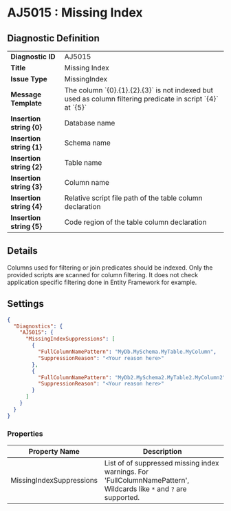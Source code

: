 # AJ5015 : Missing Index

## Diagnostic Definition

<table>
  <tr>
    <td class="header"><b>Diagnostic ID</b></td>
    <td>AJ5015</td>
  </tr>
  <tr>
    <td class="header"><b>Title</b></td>
    <td>Missing Index</td>
  </tr>
  <tr>
    <td class="header"><b>Issue Type</b></td>
    <td>MissingIndex</td>
  </tr>
  <tr>
    <td class="header"><b>Message Template</b></td>
    <td>The column `{0}.{1}.{2}.{3}` is not indexed but used as column filtering predicate in script `{4}` at `{5}`</td>
  </tr>
    <tr>
    <td class="header"><b>Insertion string {0}</b></td>
    <td>Database name</td>
  </tr>
  <tr>
    <td class="header"><b>Insertion string {1}</b></td>
    <td>Schema name</td>
  </tr>
  <tr>
    <td class="header"><b>Insertion string {2}</b></td>
    <td>Table name</td>
  </tr>
  <tr>
    <td class="header"><b>Insertion string {3}</b></td>
    <td>Column name</td>
  </tr>
  <tr>
    <td class="header"><b>Insertion string {4}</b></td>
    <td>Relative script file path of the table column declaration</td>
  </tr>
  <tr>
    <td class="header"><b>Insertion string {5}</b></td>
    <td>Code region of the table column declaration</td>
  </tr>

</table>

## Details

Columns used for filtering or join predicates should be indexed. Only the provided scripts are scanned for column
filtering. It does not check application specific filtering done in Entity Framework for example.


## Settings

```json
{
  "Diagnostics": {
    "AJ5015": {
      "MissingIndexSuppressions": [
        {
          "FullColumnNamePattern": "MyDb.MySchema.MyTable.MyColumn",
          "SuppressionReason": "<Your reason here>"
        },
        {
          "FullColumnNamePattern": "MyDb2.MySchema2.MyTable2.MyColumn2",
          "SuppressionReason": "<Your reason here>"
        }
      ]
    }
  }
}
```


### Properties

| Property Name            | Description                                                                                                          |
|--------------------------|----------------------------------------------------------------------------------------------------------------------|
| MissingIndexSuppressions | List of of suppressed missing index warnings. For 'FullColumnNamePattern', Wildcards like `*` and `?` are supported. |




